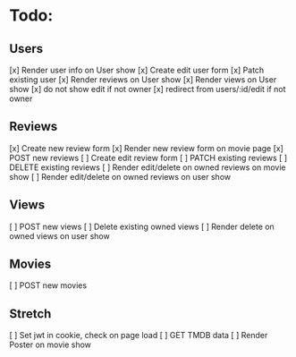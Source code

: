 # Todo:
## Users
[x] Render user info on User show
[x] Create edit user form
[x] Patch existing user
[x] Render reviews on User show
[x] Render views on User show
[x] do not show edit if not owner
[x] redirect from users/:id/edit if not owner

## Reviews
[x] Create new review form
[x] Render new review form on movie page
[x] POST new reviews
[ ] Create edit review form
[ ] PATCH existing reviews
[ ] DELETE existing reviews
[ ] Render edit/delete on owned reviews on movie show
[ ] Render edit/delete on owned reviews on user show

## Views
[ ] POST new views
[ ] Delete existing owned views
[ ] Render delete on owned views on user show

## Movies
[ ] POST new movies

## Stretch
[ ] Set jwt in cookie, check on page load
[ ] GET TMDB data
[ ] Render Poster on movie show


